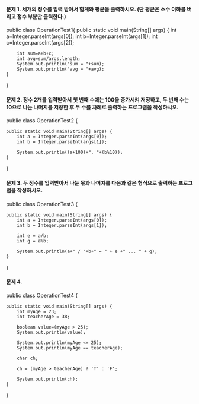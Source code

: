 #### 문제 1. 세개의 정수를 입력 받아서 합계와 평균을 출력하시오. (단 평균은 소수 이하를 버리고 정수 부분만 출력한다.)

public class OperationTest1{
	public static void main(String[] args) {
		int a=Integer.parseInt(args[0]);
		int b=Integer.parseInt(args[1]);
		int c=Integer.parseInt(args[2]);

		int sum=a+b+c;
		int avg=sum/args.length;
		System.out.println("sum = "+sum);
		System.out.println("avg = "+avg);
    }
}

#### 문제 2. 정수 2개를 입력받아서 첫 번째 수에는 100을 증가시켜 저장하고, 두 번째 수는 10으로 나눈 나머지를 저장한 후 두 수를 차례로 출력하는 프로그램을 작성하시오.


public class OperationTest2 {

	public static void main(String[] args) {
		int a = Integer.parseInt(args[0]);
		int b = Integer.parseInt(args[1]);

		System.out.println((a+100)+", "+(b%10));
	}

}


#### 문제 3. 두 정수를 입력받아서 나눈 몫과 나머지를 다음과 같은 형식으로 출력하는 프로그램을 작성하시오.


public class OperationTest3 {

	public static void main(String[] args) {
		int a = Integer.parseInt(args[0]);
		int b = Integer.parseInt(args[1]);
		
		int e = a/b;
		int g = a%b;
		
		System.out.println(a+" / "+b+" = " + e +" ... " + g);
	}

}

#### 문제 4. 

public class OperationTest4 {

	public static void main(String[] args) {
		int myAge = 23;
		int teacherAge = 38;
		
		boolean value=(myAge > 25);
		System.out.println(value);

		System.out.println(myAge <= 25);
		System.out.println(myAge == teacherAge);
		
		char ch;
		
		ch = (myAge > teacherAge) ? 'T' : 'F';
		
		System.out.println(ch);
	}

}
